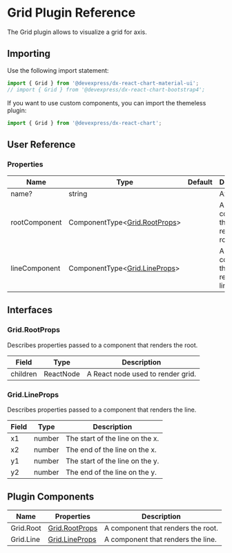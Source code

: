 # Grid Plugin Reference

The Grid plugin allows to visualize a grid for axis.

## Importing

Use the following import statement:

```js
import { Grid } from '@devexpress/dx-react-chart-material-ui';
// import { Grid } from '@devexpress/dx-react-chart-bootstrap4';
```

If you want to use custom components, you can import the themeless plugin:

```js
import { Grid } from '@devexpress/dx-react-chart';
```

## User Reference

### Properties

Name | Type | Default | Description
-----|------|---------|------------
name? | string | | Axis name.
rootComponent | ComponentType&lt;[Grid.RootProps](#gridrootprops)&gt; | | A component that renders the root.
lineComponent | ComponentType&lt;[Grid.LineProps](#gridlineprops)&gt; | | A component that renders the line.

## Interfaces

### Grid.RootProps

Describes properties passed to a component that renders the root.

Field | Type | Description
------|------|------------
children | ReactNode | A React node used to render grid.

### Grid.LineProps

Describes properties passed to a component that renders the line.

Field | Type | Description
------|------|------------
x1 | number | The start of the line on the x.
x2 | number | The end of the line on the x.
y1 | number | The start of the line on the y.
y2 | number | The end of the line on the y.

## Plugin Components

Name | Properties | Description
-----|------------|------------
Grid.Root | [Grid.RootProps](#gridrootprops) | A component that renders the root.
Grid.Line | [Grid.LineProps](#gridlineprops) | A component that renders the line.
